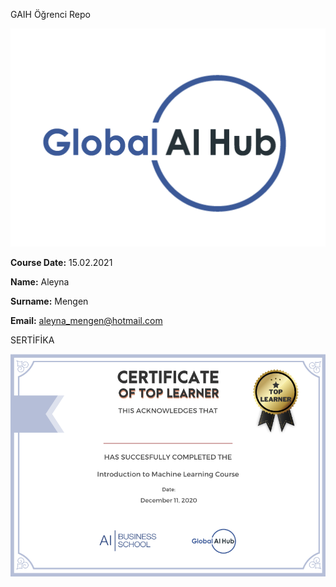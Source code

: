 GAIH Öğrenci Repo



![](logo.png)
 

**Course Date:** 15.02.2021

**Name:** Aleyna

**Surname:** Mengen

**Email:** aleyna_mengen@hotmail.com



SERTİFİKA


![](certificate_ex.png)

